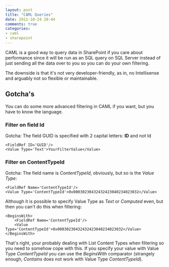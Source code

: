 ```yaml
---
layout: post
title: "CAML Queries"
date: 2012-10-24 20:44
comments: true
categories:
- caml
- sharepoint
---
```


CAML is a good way to query data in SharePoint if you care about performance since it will be run as an SQL query on SQL Server instead of just sending all the data over to you so you can do your own filtering.

The downside is that it's not very developer-friendly, as in, no Intellisense and arguably not so flexible or maintainable.

## Gotcha's

You can do some more advanced filtering in CAML if you want, but you have to know the language.

### Filter on field Id

Gotcha: The field GUID is specified with 2 capital letters: __ID__ and not Id

    <FieldRef ID='GUID'/>
    <Value Type='Text'>YourFilterValue</Value>  

### Filter on ContentTypeId

Gotcha: The field name is _ContentTypeId_, obviously, but so is the _Value Type_:

    <FieldRef Name='ContentTypeId'/>
    <Value Type='ContentTypeId'>0x00030230432432423040234023032</Value>
    
Although it is possible to specify Value Type as _Text_ or _Computed_ even, but then you can't do this when filtering:

    <BeginsWith>
        <FieldRef Name='ContentTypeId'/>
        <Value Type='ContentTypeId'>0x00030230432432423040234023032</Value>
    </BeginsWith>
    
That's right, your probably dealing with List Content Types when filtering so you need to somehow cope with this. If you specify your value with Value Type _ContentTypeId_ you can use the _BeginsWith_ comparator (strangely enough, _Contains_ does not work with Value Type _ContentTypeId_).